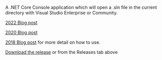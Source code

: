 A .NET Core Console application which will open a .sln file in the current directory with Visual Studio Enterprise or Community.

[2022 Blog post](https://davemateer.com/2022/04/13/updating-open-visual-studio-to-net6)

[2020 Blog post](https://davemateer.com/2020/04/13/NET-Core-Single-Executable-Console-Application)

[2018 Blog post](https://davemateer.com/coding/2018/11/14/Open-visual-studio-from-command-line.html) for more detail on how to use.

[Download the release](https://github.com/djhmateer/OpenVSSolution/releases) or from the Releases tab above
